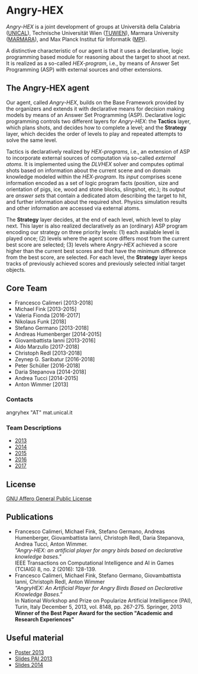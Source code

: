 # Angry-HEX

_Angry-HEX_ is a joint development of groups at Università della Calabria ([UNICAL](http://www.mat.unical.it)), Technische Universität Wien ([TUWIEN](http://www.kr.tuwien.ac.at)), Marmara University ([MARMARA](http://www.knowlp.com)), and Max Planck Institut für Informatik ([MPI](http://www.mpi-inf.mpg.de/departments/databases-and-information-systems/)).

A distinctive characteristic of our agent is that it uses a declarative, logic programming based module for reasoning about the target to shoot at next.
It is realized as a so-called _HEX-program_, i.e., by means of Answer Set Programming (ASP) with external sources and other extensions.

## The Angry-HEX agent
Our agent, called _Angry-HEX_, builds on the Base Framework provided by the organizers and extends it with declarative means for decision making models by means of an Answer Set Programming (ASP).
Declarative logic programming controls two different layers for _Angry-HEX_: the **Tactics** layer, which plans shots, and decides how to complete a level; and the **Strategy** layer, which decides the order of levels to play and repeated attempts to solve the same level.

Tactics is declaratively realized by _HEX-programs_, i.e., an extension of ASP to incorporate external sources of computation via so-called _external atoms_.
It is implemented using the _DLVHEX_ solver and computes optimal shots based on information about the current scene and on domain knowledge modeled within the _HEX-program_.
Its _input_ comprises scene information encoded as a set of logic program facts (position, size and orientation of pigs, ice, wood and stone blocks, slingshot, etc.); its _output_ are _answer sets_ that contain a dedicated atom describing the target to hit, and further information about the required shot.
Physics simulation results and other information are accessed via external atoms.

The **Strategy** layer decides, at the end of each level, which level to play next.
This layer is also realized declaratively as an (ordinary) ASP program encoding our strategy on three priority levels: (1) each available level is played once; (2) levels where the agent score differs most from the current best score are selected; (3) levels where _Angry-HEX_ achieved a score higher than the current best scores and that have the minimum difference from the best score, are selected.
For each level, the **Strategy** layer keeps tracks of previously achieved scores and previously selected initial target objects.

## Core Team
 - Francesco Calimeri [2013-2018]
 - Michael Fink [2013-2015]
 - Valeria Fionda [2016-2017]
 - Nikolaus Funk [2018]
 - Stefano Germano [2013-2018]
 - Andreas Humenberger [2014-2015]
 - Giovambattista Ianni [2013-2016]
 - Aldo Marzullo [2017-2018]
 - Christoph Redl [2013-2018]
 - Zeynep G. Saribatur [2016-2018]
 - Peter Schüller [2016-2018]
 - Daria Stepanova [2014-2018]
 - Andrea Tucci [2014-2015]
 - Anton Wimmer [2013]

### Contacts
angryhex "AT" mat.unical.it

### Team Descriptions
 - [2013](https://aibirds.org/2013-Papers/Team-Descriptions/AngryHEX.pdf)
 - [2014](https://aibirds.org/2014-papers/AngryHEX-2014.pdf)
 - [2015](https://aibirds.org/2014-papers/AngryHEX-2014.pdf)
 - [2016]()
 - [2017]()

## License
  [GNU Affero General Public License](https://github.com/DeMaCS-UNICAL/Angry-HEX/blob/master/LICENSE)

## Publications
 - Francesco Calimeri, Michael Fink, Stefano Germano, Andreas Humenberger, Giovambattista Ianni, Christoph Redl, Daria Stepanova, Andrea Tucci, Anton Wimmer.<br />
   _"Angry-HEX: an artificial player for angry birds based on declarative knowledge bases."_<br />
   IEEE Transactions on Computational Intelligence and AI in Games (TCIAIG) 8, no. 2 (2016): 128-139.
 - Francesco Calimeri, Michael Fink, Stefano Germano, Giovambattista Ianni, Christoph Redl, Anton Wimmer<br />
   _"AngryHEX: An Artificial Player for Angry Birds Based on Declarative Knowledge Bases."_<br />
   In National Workshop and Prize on Popularize Artificial Intelligence (PAI), Turin, Italy December 5, 2013, vol. 8148, pp. 267-275. Springer, 2013<br />
   **Winner of the Best Paper Award for the section "Academic and Research Experiences"**
   
## Useful material
 - [Poster 2013](files/poster_2013.pdf)
 - [Slides PAI 2013](files/slides_PAI_13.pdf)
 - [Slides 2014](files/slides_2014.pdf)
